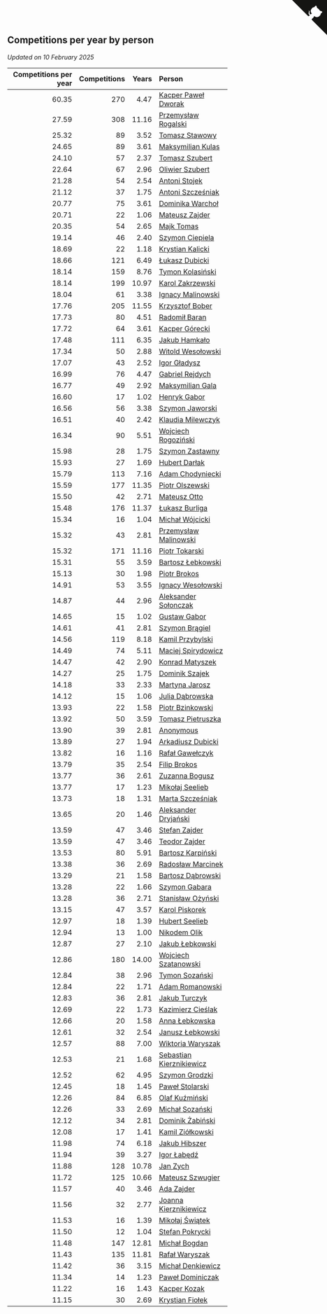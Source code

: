 ## Competitions per year by person

*Updated on 10 February 2025*

| Competitions per year | Competitions | Years | Person |
| ---: | ---: | ---: | :--- |
| 60.35 | 270 | 4.47 | [Kacper Paweł Dworak](https://www.worldcubeassociation.org/persons/2020DWOR01) |
| 27.59 | 308 | 11.16 | [Przemysław Rogalski](https://www.worldcubeassociation.org/persons/2013ROGA02) |
| 25.32 | 89 | 3.52 | [Tomasz Stawowy](https://www.worldcubeassociation.org/persons/2021STAW01) |
| 24.65 | 89 | 3.61 | [Maksymilian Kulas](https://www.worldcubeassociation.org/persons/2021KULA02) |
| 24.10 | 57 | 2.37 | [Tomasz Szubert](https://www.worldcubeassociation.org/persons/2022SZUB02) |
| 22.64 | 67 | 2.96 | [Oliwier Szubert](https://www.worldcubeassociation.org/persons/2022SZUB01) |
| 21.28 | 54 | 2.54 | [Antoni Stojek](https://www.worldcubeassociation.org/persons/2022STOJ03) |
| 21.12 | 37 | 1.75 | [Antoni Szcześniak](https://www.worldcubeassociation.org/persons/2023SZCZ04) |
| 20.77 | 75 | 3.61 | [Dominika Warchoł](https://www.worldcubeassociation.org/persons/2021WARC01) |
| 20.71 | 22 | 1.06 | [Mateusz Zajder](https://www.worldcubeassociation.org/persons/2024ZAJD01) |
| 20.35 | 54 | 2.65 | [Majk Tomas](https://www.worldcubeassociation.org/persons/2022TOMA05) |
| 19.14 | 46 | 2.40 | [Szymon Ciepiela](https://www.worldcubeassociation.org/persons/2022CIEP01) |
| 18.69 | 22 | 1.18 | [Krystian Kalicki](https://www.worldcubeassociation.org/persons/2023KALI10) |
| 18.66 | 121 | 6.49 | [Łukasz Dubicki](https://www.worldcubeassociation.org/persons/2018DUBI01) |
| 18.14 | 159 | 8.76 | [Tymon Kolasiński](https://www.worldcubeassociation.org/persons/2016KOLA02) |
| 18.14 | 199 | 10.97 | [Karol Zakrzewski](https://www.worldcubeassociation.org/persons/2014ZAKR01) |
| 18.04 | 61 | 3.38 | [Ignacy Malinowski](https://www.worldcubeassociation.org/persons/2021MALI02) |
| 17.76 | 205 | 11.55 | [Krzysztof Bober](https://www.worldcubeassociation.org/persons/2013BOBE01) |
| 17.73 | 80 | 4.51 | [Radomił Baran](https://www.worldcubeassociation.org/persons/2020BARA02) |
| 17.72 | 64 | 3.61 | [Kacper Górecki](https://www.worldcubeassociation.org/persons/2021GORE01) |
| 17.48 | 111 | 6.35 | [Jakub Hamkało](https://www.worldcubeassociation.org/persons/2018HAMK01) |
| 17.34 | 50 | 2.88 | [Witold Wesołowski](https://www.worldcubeassociation.org/persons/2022WESO01) |
| 17.07 | 43 | 2.52 | [Igor Gładysz](https://www.worldcubeassociation.org/persons/2022GLAD01) |
| 16.99 | 76 | 4.47 | [Gabriel Rejdych](https://www.worldcubeassociation.org/persons/2020REJD01) |
| 16.77 | 49 | 2.92 | [Maksymilian Gala](https://www.worldcubeassociation.org/persons/2022GALA01) |
| 16.60 | 17 | 1.02 | [Henryk Gabor](https://www.worldcubeassociation.org/persons/2024GABO02) |
| 16.56 | 56 | 3.38 | [Szymon Jaworski](https://www.worldcubeassociation.org/persons/2021JAWO01) |
| 16.51 | 40 | 2.42 | [Klaudia Milewczyk](https://www.worldcubeassociation.org/persons/2022MILE05) |
| 16.34 | 90 | 5.51 | [Wojciech Rogoziński](https://www.worldcubeassociation.org/persons/2019ROGO04) |
| 15.98 | 28 | 1.75 | [Szymon Zastawny](https://www.worldcubeassociation.org/persons/2023ZAST01) |
| 15.93 | 27 | 1.69 | [Hubert Darłak](https://www.worldcubeassociation.org/persons/2023DARL03) |
| 15.79 | 113 | 7.16 | [Adam Chodyniecki](https://www.worldcubeassociation.org/persons/2017CHOD02) |
| 15.59 | 177 | 11.35 | [Piotr Olszewski](https://www.worldcubeassociation.org/persons/2013OLSZ02) |
| 15.50 | 42 | 2.71 | [Mateusz Otto](https://www.worldcubeassociation.org/persons/2022OTTO01) |
| 15.48 | 176 | 11.37 | [Łukasz Burliga](https://www.worldcubeassociation.org/persons/2013BURL01) |
| 15.34 | 16 | 1.04 | [Michał Wójcicki](https://www.worldcubeassociation.org/persons/2024WOJC01) |
| 15.32 | 43 | 2.81 | [Przemysław Malinowski](https://www.worldcubeassociation.org/persons/2022MALI01) |
| 15.32 | 171 | 11.16 | [Piotr Tokarski](https://www.worldcubeassociation.org/persons/2013TOKA01) |
| 15.31 | 55 | 3.59 | [Bartosz Łebkowski](https://www.worldcubeassociation.org/persons/2021LEBK01) |
| 15.13 | 30 | 1.98 | [Piotr Brokos](https://www.worldcubeassociation.org/persons/2023BROK01) |
| 14.91 | 53 | 3.55 | [Ignacy Wesołowski](https://www.worldcubeassociation.org/persons/2021WESO01) |
| 14.87 | 44 | 2.96 | [Aleksander Sołonczak](https://www.worldcubeassociation.org/persons/2022SOLO01) |
| 14.65 | 15 | 1.02 | [Gustaw Gabor](https://www.worldcubeassociation.org/persons/2024GABO01) |
| 14.61 | 41 | 2.81 | [Szymon Brągiel](https://www.worldcubeassociation.org/persons/2022BRAG03) |
| 14.56 | 119 | 8.18 | [Kamil Przybylski](https://www.worldcubeassociation.org/persons/2016PRZY01) |
| 14.49 | 74 | 5.11 | [Maciej Spirydowicz](https://www.worldcubeassociation.org/persons/2020SPIR01) |
| 14.47 | 42 | 2.90 | [Konrad Matyszek](https://www.worldcubeassociation.org/persons/2022MATY02) |
| 14.27 | 25 | 1.75 | [Dominik Szajek](https://www.worldcubeassociation.org/persons/2023SZAJ01) |
| 14.18 | 33 | 2.33 | [Martyna Jarosz](https://www.worldcubeassociation.org/persons/2022JARO01) |
| 14.12 | 15 | 1.06 | [Julia Dąbrowska](https://www.worldcubeassociation.org/persons/2024DABR01) |
| 13.93 | 22 | 1.58 | [Piotr Bzinkowski](https://www.worldcubeassociation.org/persons/2023BZIN01) |
| 13.92 | 50 | 3.59 | [Tomasz Pietruszka](https://www.worldcubeassociation.org/persons/2021PIET01) |
| 13.90 | 39 | 2.81 | [Anonymous](https://www.worldcubeassociation.org/persons/2022ANON03) |
| 13.89 | 27 | 1.94 | [Arkadiusz Dubicki](https://www.worldcubeassociation.org/persons/2023DUBI01) |
| 13.82 | 16 | 1.16 | [Rafał Gawełczyk](https://www.worldcubeassociation.org/persons/2023GAWE01) |
| 13.79 | 35 | 2.54 | [Filip Brokos](https://www.worldcubeassociation.org/persons/2022BROK03) |
| 13.77 | 36 | 2.61 | [Zuzanna Bogusz](https://www.worldcubeassociation.org/persons/2022BOGU01) |
| 13.77 | 17 | 1.23 | [Mikołaj Seelieb](https://www.worldcubeassociation.org/persons/2023SEEL04) |
| 13.73 | 18 | 1.31 | [Marta Szcześniak](https://www.worldcubeassociation.org/persons/2023SZCZ07) |
| 13.65 | 20 | 1.46 | [Aleksander Dryjański](https://www.worldcubeassociation.org/persons/2023DRYJ01) |
| 13.59 | 47 | 3.46 | [Stefan Zajder](https://www.worldcubeassociation.org/persons/2021ZAJD02) |
| 13.59 | 47 | 3.46 | [Teodor Zajder](https://www.worldcubeassociation.org/persons/2021ZAJD03) |
| 13.53 | 80 | 5.91 | [Bartosz Karpiński](https://www.worldcubeassociation.org/persons/2019KARP03) |
| 13.38 | 36 | 2.69 | [Radosław Marcinek](https://www.worldcubeassociation.org/persons/2022MARC05) |
| 13.29 | 21 | 1.58 | [Bartosz Dąbrowski](https://www.worldcubeassociation.org/persons/2023DABR07) |
| 13.28 | 22 | 1.66 | [Szymon Gabara](https://www.worldcubeassociation.org/persons/2023GABA01) |
| 13.28 | 36 | 2.71 | [Stanisław Ożyński](https://www.worldcubeassociation.org/persons/2022OZYN01) |
| 13.15 | 47 | 3.57 | [Karol Piskorek](https://www.worldcubeassociation.org/persons/2021PISK01) |
| 12.97 | 18 | 1.39 | [Hubert Seelieb](https://www.worldcubeassociation.org/persons/2023SEEL02) |
| 12.94 | 13 | 1.00 | [Nikodem Olik](https://www.worldcubeassociation.org/persons/2024OLIK01) |
| 12.87 | 27 | 2.10 | [Jakub Łebkowski](https://www.worldcubeassociation.org/persons/2023LEBK01) |
| 12.86 | 180 | 14.00 | [Wojciech Szatanowski](https://www.worldcubeassociation.org/persons/2011SZAT01) |
| 12.84 | 38 | 2.96 | [Tymon Sozański](https://www.worldcubeassociation.org/persons/2022SOZA01) |
| 12.84 | 22 | 1.71 | [Adam Romanowski](https://www.worldcubeassociation.org/persons/2023ROMA10) |
| 12.83 | 36 | 2.81 | [Jakub Turczyk](https://www.worldcubeassociation.org/persons/2022TURC02) |
| 12.69 | 22 | 1.73 | [Kazimierz Cieślak](https://www.worldcubeassociation.org/persons/2023CIES01) |
| 12.66 | 20 | 1.58 | [Anna Łebkowska](https://www.worldcubeassociation.org/persons/2023LEBK04) |
| 12.61 | 32 | 2.54 | [Janusz Łebkowski](https://www.worldcubeassociation.org/persons/2022LEBK01) |
| 12.57 | 88 | 7.00 | [Wiktoria Waryszak](https://www.worldcubeassociation.org/persons/2018WARY01) |
| 12.53 | 21 | 1.68 | [Sebastian Kierznikiewicz](https://www.worldcubeassociation.org/persons/2023KIER02) |
| 12.52 | 62 | 4.95 | [Szymon Grodzki](https://www.worldcubeassociation.org/persons/2020GROD01) |
| 12.45 | 18 | 1.45 | [Paweł Stolarski](https://www.worldcubeassociation.org/persons/2023STOL04) |
| 12.26 | 84 | 6.85 | [Olaf Kuźmiński](https://www.worldcubeassociation.org/persons/2018KUZM02) |
| 12.26 | 33 | 2.69 | [Michał Sozański](https://www.worldcubeassociation.org/persons/2022SOZA02) |
| 12.12 | 34 | 2.81 | [Dominik Żabiński](https://www.worldcubeassociation.org/persons/2022ZABI01) |
| 12.08 | 17 | 1.41 | [Kamil Ziółkowski](https://www.worldcubeassociation.org/persons/2023ZIOL01) |
| 11.98 | 74 | 6.18 | [Jakub Hibszer](https://www.worldcubeassociation.org/persons/2018HIBS01) |
| 11.94 | 39 | 3.27 | [Igor Łabędź](https://www.worldcubeassociation.org/persons/2021LABE01) |
| 11.88 | 128 | 10.78 | [Jan Zych](https://www.worldcubeassociation.org/persons/2014ZYCH01) |
| 11.72 | 125 | 10.66 | [Mateusz Szwugier](https://www.worldcubeassociation.org/persons/2014SZWU01) |
| 11.57 | 40 | 3.46 | [Ada Zajder](https://www.worldcubeassociation.org/persons/2021ZAJD01) |
| 11.56 | 32 | 2.77 | [Joanna Kierznikiewicz](https://www.worldcubeassociation.org/persons/2022KIER01) |
| 11.53 | 16 | 1.39 | [Mikołaj Świątek](https://www.worldcubeassociation.org/persons/2023SWIA01) |
| 11.50 | 12 | 1.04 | [Stefan Pokrycki](https://www.worldcubeassociation.org/persons/2024POKR01) |
| 11.48 | 147 | 12.81 | [Michał Bogdan](https://www.worldcubeassociation.org/persons/2012BOGD01) |
| 11.43 | 135 | 11.81 | [Rafał Waryszak](https://www.worldcubeassociation.org/persons/2013WARY01) |
| 11.42 | 36 | 3.15 | [Michał Denkiewicz](https://www.worldcubeassociation.org/persons/2021DENK01) |
| 11.34 | 14 | 1.23 | [Paweł Dominiczak](https://www.worldcubeassociation.org/persons/2023DOMI21) |
| 11.22 | 16 | 1.43 | [Kacper Kozak](https://www.worldcubeassociation.org/persons/2023KOZA05) |
| 11.15 | 30 | 2.69 | [Krystian Fiołek](https://www.worldcubeassociation.org/persons/2022FIOL01) |


<a href="https://github.com/maxidragon/wca_statistics_pl" class="github-corner" aria-label="View source on Github"><svg width="80" height="80" viewBox="0 0 250 250" style="fill:#151513; color:#fff; position: absolute; top: 0; border: 0; right: 0;" aria-hidden="true"><path d="M0,0 L115,115 L130,115 L142,142 L250,250 L250,0 Z"></path><path d="M128.3,109.0 C113.8,99.7 119.0,89.6 119.0,89.6 C122.0,82.7 120.5,78.6 120.5,78.6 C119.2,72.0 123.4,76.3 123.4,76.3 C127.3,80.9 125.5,87.3 125.5,87.3 C122.9,97.6 130.6,101.9 134.4,103.2" fill="currentColor" style="transform-origin: 130px 106px;" class="octo-arm"></path><path d="M115.0,115.0 C114.9,115.1 118.7,116.5 119.8,115.4 L133.7,101.6 C136.9,99.2 139.9,98.4 142.2,98.6 C133.8,88.0 127.5,74.4 143.8,58.0 C148.5,53.4 154.0,51.2 159.7,51.0 C160.3,49.4 163.2,43.6 171.4,40.1 C171.4,40.1 176.1,42.5 178.8,56.2 C183.1,58.6 187.2,61.8 190.9,65.4 C194.5,69.0 197.7,73.2 200.1,77.6 C213.8,80.2 216.3,84.9 216.3,84.9 C212.7,93.1 206.9,96.0 205.4,96.6 C205.1,102.4 203.0,107.8 198.3,112.5 C181.9,128.9 168.3,122.5 157.7,114.1 C157.9,116.9 156.7,120.9 152.7,124.9 L141.0,136.5 C139.8,137.7 141.6,141.9 141.8,141.8 Z" fill="currentColor" class="octo-body"></path></svg></a><style>.github-corner:hover .octo-arm{animation:octocat-wave 560ms ease-in-out}@keyframes octocat-wave{0%,100%{transform:rotate(0)}20%,60%{transform:rotate(-25deg)}40%,80%{transform:rotate(10deg)}}@media (max-width:500px){.github-corner:hover .octo-arm{animation:none}.github-corner .octo-arm{animation:octocat-wave 560ms ease-in-out}}</style>
